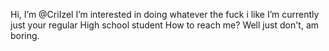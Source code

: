  Hi, I’m @CriIzel
 I’m interested in doing whatever the fuck i like
 I’m currently just your regular High school student
 How to reach me? Well just don't, am boring.
